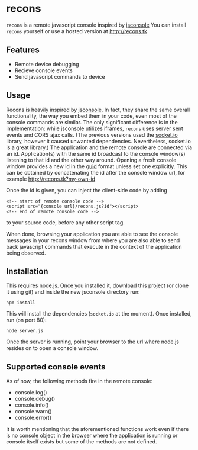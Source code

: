 recons
======

`recons` is a remote javascript console inspired by [jsconsole](http://jsconsole.com)
You can install `recons` yourself or use a hosted version at http://recons.tk 

Features
--------

* Remote device debugging
* Recieve console events
* Send javascript commands to device

Usage
-----

Recons is heavily inspired by [jsconsole](http://jsconsole.com). In fact, they share the same overall functionality, the way you embed them in your code, even most of the console commands are similar. The only significant difference is in the implementation: while jsconsole utilizes iframes, `recons` uses server sent events and CORS ajax calls. (The previous versions used the [socket.io](http://socket.io) library, however it caused unwanted dependencies. Nevertheless, socket.io is a great library.)
The application and the remote console are connected via an id. Application(s) with the same id broadcast to the console window(s) listening to that id and the other way around.
Opening a fresh console window provides a new id in the [guid](http://en.wikipedia.org/wiki/Globally_unique_identifier) format unless set one explicitly. This can be obtained by concatenating the id after the console window url, for example
http://recons.tk?my-own-id

Once the id is given, you can inject the client-side code by adding 

    <!-- start of remote console code -->
    <script src="{console url}/recons.js?id"></script>
    <!-- end of remote console code --> 

to your source code, before any other script tag.

When done, browsing your application you are able to see the console messages in your recons window from where you are also able to send back javascript commands that execute in the context of the application being observed.

Installation
------------

This requires node.js. Once you installed it, download this project (or clone it using git) and inside the new jsconsole directory run:

`npm install`

This will install the dependencies (`socket.io` at the moment).
Once installed, run (on port 80):

`node server.js`

Once the server is running, point your browser to the url where node.js resides on to open a console window.

Supported console events
------------------------

As of now, the following methods fire in the remote console:
* console.log()
* console.debug()
* console.info()
* console.warn()
* console.error()

It is worth mentioning that the aforementioned functions work even if there is no console object in the browser where the application is running or console itself exists but some of the methods are not defined.